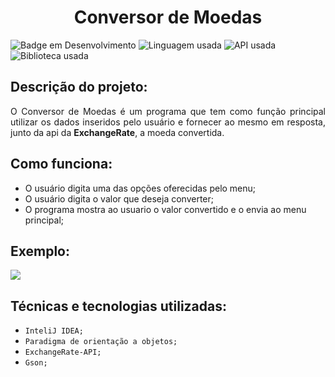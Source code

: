 <h1 align="center"> Conversor de Moedas </h1>

![Badge em Desenvolvimento](https://img.shields.io/badge/STATUS:-FINALIZADO-green?style=for-the-badge)
![Linguagem usada](https://img.shields.io/badge/JAVA:-21-005100?style=for-the-badge)
![API usada](https://img.shields.io/badge/API:-ExchangeRate-purple?style=for-the-badge)
![Biblioteca usada](https://img.shields.io/badge/Biblioteca:-Gson-3c0064?style=for-the-badge)

## Descrição do projeto:

<p align="justify">
O Conversor de Moedas é um programa que tem como função principal utilizar os dados inseridos pelo usuário e fornecer ao mesmo em resposta, junto da api da <b>ExchangeRate</b>, a moeda convertida.
</p>

## Como funciona:

- O usuário digita uma das opções oferecidas pelo menu;
- O usuário digita o valor que deseja converter;
- O programa mostra ao usuario o valor convertido e o envia ao menu principal;

## Exemplo:

 <img class="img" src="https://i.imgur.com/PQABbqm.png" />



## Técnicas e tecnologias utilizadas:

- ``InteliJ IDEA;``
- ``Paradigma de orientação a objetos;``
- ``ExchangeRate-API;``
- ``Gson;``
